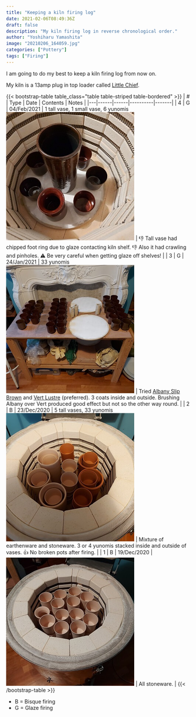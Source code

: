 ```yaml
---
title: "Keeping a kiln firing log"
date: 2021-02-06T08:49:36Z
draft: false
description: "My kiln firing log in reverse chronological order."
author: "Yoshiharu Yamashita"
image: "20210206_164059.jpg"
categories: ["Pottery"]
tags: ["Firing"]
---
```


I am going to do my best to keep a kiln firing log from now on.

My kiln is a 13amp plug in top loader called [Little Chief](https://northernkilns.com/plug-in-kilns/).

{{< bootstrap-table table_class="table table-striped table-bordered" >}}
| # | Type | Date | Contents | Notes |
|---|------|------|----------|-------|
| 4 | G | 04/Feb/2021 | 1 tall vase, 1 small vase, 6 yunomis ![Stoneware pots](4.jpg "Stoneware glaze firing") | :-1: Tall vase had chipped foot ring due to glaze contacting kiln shelf. :-1: Also it had crawling and pinholes. :warning: Be very careful when getting glaze off shelves! |
| 3 | G | 24/Jan/2021 | 33 yunomis ![Stoneware pots](3.jpg "Stoneware glaze firing") | Tried [Albany Slip Brown](https://www.bluematchbox.co.uk/amaco-potters-choice-albany-slip-brown.html) and [Vert Lustre](https://www.bluematchbox.co.uk/amaco-potters-choice-vert-lustre.html) (preferred). 3 coats inside and outside. Brushing Albany over Vert produced good effect but not so the other way round. |
| 2 | B | 23/Dec/2020 | 5 tall vases, 33 yunomis ![Earthenware and stoneware pots](2.jpg "Bisque firing") | Mixture of earthenware and stoneware. 3 or 4 yunomis stacked inside and outside of vases. :+1: No broken pots after firing. |
| 1 | B | 19/Dec/2020 | ![Stoneware pots](1.jpg "Bisque firing") | All stoneware. |
{{< /bootstrap-table >}}

- B = Bisque firing
- G = Glaze firing